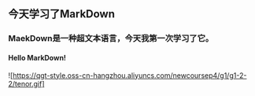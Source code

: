 ## 今天学习了MarkDown
### MaekDown是一种超文本语言，今天我第一次学习了它。
#### Hello MarkDown!
![https://qgt-style.oss-cn-hangzhou.aliyuncs.com/newcoursep4/g1/g1-2-2/tenor.gif]
